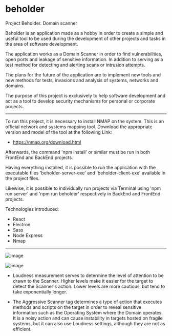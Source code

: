 
# beholder

Project Beholder. Domain scanner

Beholder is an application made as a hobby in order to create a simple and useful tool to be used during the development of other projects and tasks in the area of ​​software development.

The application works as a Domain Scanner in order to find vulnerabilities, open ports and leakage of sensitive information. In addition to serving as a test method for detecting and alerting scans or intrusion attempts.

The plans for the future of the application are to implement new tools and new methods for tests, invasions and analysis of systems, networks and domains.

The purpose of this project is exclusively to help software development and act as a tool to develop security mechanisms for personal or corporate projects.

---

To run this project, it is necessary to install NMAP on the system. This is an official network and systems mapping tool. Download the appropriate version and model of the tool at the following Link:

- https://nmap.org/download.html

Afterwards, the command 'npm install' or similar must be run in both FrontEnd and BackEnd projects.

Having everything installed, it is possible to run the application with the executable files 'beholder-server-exe' and 'beholder-client-exe' available in the project files.

Likewise, it is possible to individually run projects via Terminal using 'npm run server' and 'npm run beholder' respectively in BackEnd and FrontEnd projects.

Technologies introduced:

- React
- Electron
- Sass
- Node Express
- Nmap

---

![image](https://github.com/Henrique-Bidarte/beholder/assets/134324510/79fab28d-a379-43fb-8f89-225acc50b58a)


![image](https://github.com/Henrique-Bidarte/beholder/assets/134324510/c47f60fb-83c9-4553-9531-5381d7d35821)

- Loudness measurement serves to determine the level of attention to be drawn to the Scanner. Higher levels make it easier for the target to detect the Scanner's action. Lower levels are more cautious, but tend to take exponentially longer.

- The Aggressive Scanner tag determines a type of action that executes methods and scripts on the target in order to reveal sensitive information such as the Operating System where the Domain operates. It is a noisy action and can cause instability in targets hosted on fragile systems, but it can also use Loudness settings, although they are not as efficient.
